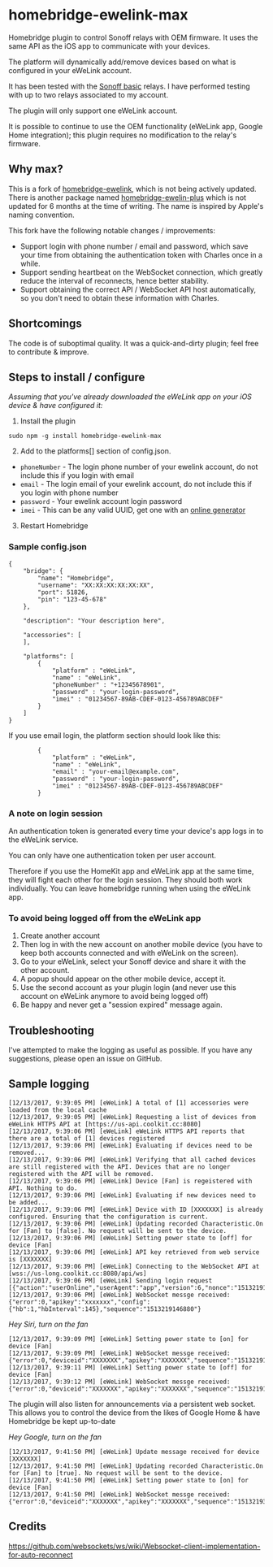 # homebridge-ewelink-max

Homebridge plugin to control Sonoff relays with OEM firmware. It uses the same API as the iOS app to communicate with your devices.

The platform will dynamically add/remove devices based on what is configured in your eWeLink account.

It has been tested with the [Sonoff basic](http://sonoff.itead.cc/en/products/sonoff/sonoff-basic) relays. I have performed testing with up to two relays associated to my account.

The plugin will only support one eWeLink account.

It is possible to continue to use the OEM functionality (eWeLink app, Google Home integration); this plugin requires no modification to the relay's firmware.

## Why max?

This is a fork of [homebridge-ewelink](https://github.com/gbro115/homebridge-ewelink), which is not being actively updated. There is another package named [homebridge-ewelin-plus](https://www.npmjs.com/package/homebridge-ewelink-plus) which is not updated for 6 months at the time of writing. The name is inspired by Apple's naming convention.

This fork have the following notable changes / improvements:

* Support login with phone number / email and password, which save your time from obtaining the authentication token with Charles once in a while.
* Support sending heartbeat on the WebSocket connection, which greatly reduce the interval of reconnects, hence better stability.
* Support obtaining the correct API / WebSocket API host automatically, so you don't need to obtain these information with Charles.

## Shortcomings

The code is of suboptimal quality. It was a quick-and-dirty plugin; feel free to contribute & improve.

## Steps to install / configure

*Assuming that you've already downloaded the eWeLink app on your iOS device & have configured it:*

1) Install the plugin
```
sudo npm -g install homebridge-ewelink-max
```

2) Add to the platforms[] section of config.json.

  * `phoneNumber` - The login phone number of your ewelink account, do not include this if you login with email
  * `email` - The login email of your ewelink account, do not include this if you login with phone number
  * `password` - Your ewelink account login password
  * `imei` - This can be any valid UUID, get one with an [online generator](https://www.famkruithof.net/uuid/uuidgen?numReq=1&typeReq=4&uppercaseReq=true)

3) Restart Homebridge

### Sample config.json

```
{
    "bridge": {
        "name": "Homebridge",
        "username": "XX:XX:XX:XX:XX:XX",
        "port": 51826,
        "pin": "123-45-678"
    },
    
    "description": "Your description here",

    "accessories": [
    ],

    "platforms": [
        {
            "platform" : "eWeLink",
            "name" : "eWeLink",
            "phoneNumber" : "+12345678901",
            "password" : "your-login-password",
            "imei" : "01234567-89AB-CDEF-0123-456789ABCDEF"
        }
    ]
}
```

If you use email login, the platform section should look like this:

```
        {
            "platform" : "eWeLink",
            "name" : "eWeLink",
            "email" : "your-email@example.com",
            "password" : "your-login-password",
            "imei" : "01234567-89AB-CDEF-0123-456789ABCDEF"
        }
```

### A note on login session

An authentication token is generated every time your device's app logs in to the eWeLink service.

You can only have one authentication token per user account.

Therefore if you use the HomeKit app and eWeLink app at the same time, they will fight each other for the login session. They should both work individually. You can leave homebridge running when using the eWeLink app.

### To avoid being logged off from the eWeLink app

1. Create another account
2. Then log in with the new account on another mobile device (you have to keep both accounts connected and with eWeLink on the screen).
3. Go to your eWeLink, select your Sonoff device and share it with the other account.
4. A popup should appear on the other mobile device, accept it.
5. Use the second account as your plugin login (and never use this account on eWeLink anymore to avoid being logged off)
6. Be happy and never get a "session expired" message again.

## Troubleshooting

I've attempted to make the logging as useful as possible. If you have any suggestions, please open an issue on GitHub.

## Sample logging

```
[12/13/2017, 9:39:05 PM] [eWeLink] A total of [1] accessories were loaded from the local cache
[12/13/2017, 9:39:05 PM] [eWeLink] Requesting a list of devices from eWeLink HTTPS API at [https://us-api.coolkit.cc:8080]
[12/13/2017, 9:39:06 PM] [eWeLink] eWeLink HTTPS API reports that there are a total of [1] devices registered
[12/13/2017, 9:39:06 PM] [eWeLink] Evaluating if devices need to be removed...
[12/13/2017, 9:39:06 PM] [eWeLink] Verifying that all cached devices are still registered with the API. Devices that are no longer registered with the API will be removed.
[12/13/2017, 9:39:06 PM] [eWeLink] Device [Fan] is regeistered with API. Nothing to do.
[12/13/2017, 9:39:06 PM] [eWeLink] Evaluating if new devices need to be added...
[12/13/2017, 9:39:06 PM] [eWeLink] Device with ID [XXXXXXX] is already configured. Ensuring that the configuration is current.
[12/13/2017, 9:39:06 PM] [eWeLink] Updating recorded Characteristic.On for [Fan] to [false]. No request will be sent to the device.
[12/13/2017, 9:39:06 PM] [eWeLink] Setting power state to [off] for device [Fan]
[12/13/2017, 9:39:06 PM] [eWeLink] API key retrieved from web service is [XXXXXXX]
[12/13/2017, 9:39:06 PM] [eWeLink] Connecting to the WebSocket API at [wss://us-long.coolkit.cc:8080/api/ws]
[12/13/2017, 9:39:06 PM] [eWeLink] Sending login request [{"action":"userOnline","userAgent":"app","version":6,"nonce":"151321914688000","apkVesrion":"1.8","os":"ios","at":"XXXXXXX","apikey":"xxxxxxx","ts":"1513219146","model":"iPhone10,6","romVersion":"11.1.2","sequence":1513219146880}]
[12/13/2017, 9:39:06 PM] [eWeLink] WebSocket messge received:  {"error":0,"apikey":"xxxxxxx","config":{"hb":1,"hbInterval":145},"sequence":"1513219146880"}
```

*Hey Siri, turn on the fan*
```
[12/13/2017, 9:39:09 PM] [eWeLink] Setting power state to [on] for device [Fan]
[12/13/2017, 9:39:09 PM] [eWeLink] WebSocket messge received:  {"error":0,"deviceid":"XXXXXXX","apikey":"XXXXXXX","sequence":"1513219149620"}
[12/13/2017, 9:39:11 PM] [eWeLink] Setting power state to [off] for device [Fan]
[12/13/2017, 9:39:12 PM] [eWeLink] WebSocket messge received:  {"error":0,"deviceid":"XXXXXXX","apikey":"XXXXXXX","sequence":"1513219151735"}
```

The plugin will also listen for announcements via a persistent web socket. This allows you to control the device from the likes of Google Home & have Homebridge be kept up-to-date

*Hey Google, turn on the fan*
```
[12/13/2017, 9:41:50 PM] [eWeLink] Update message received for device [XXXXXXX]
[12/13/2017, 9:41:50 PM] [eWeLink] Updating recorded Characteristic.On for [Fan] to [true]. No request will be sent to the device.
[12/13/2017, 9:41:50 PM] [eWeLink] Setting power state to [on] for device [Fan]
[12/13/2017, 9:41:50 PM] [eWeLink] WebSocket messge received:  {"error":0,"deviceid":"XXXXXXX","apikey":"XXXXXXX","sequence":"1513219310003"}
```
## Credits

https://github.com/websockets/ws/wiki/Websocket-client-implementation-for-auto-reconnect

